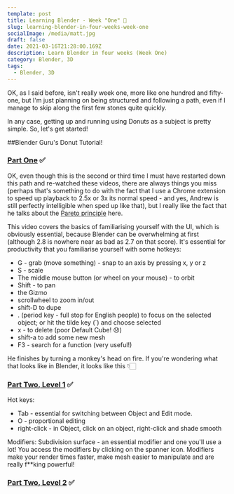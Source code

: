 ```yaml
---
template: post
title: Learning Blender - Week "One" 🍩
slug: learning-blender-in-four-weeks-week-one
socialImage: /media/matt.jpg
draft: false
date: 2021-03-16T21:28:00.169Z
description: Learn Blender in four weeks (Week One)
category: Blender, 3D
tags:
  - Blender, 3D
---
```


OK, as I said before, isn't really week one, more like one hundred and fifty-one, but I'm just planning on being structured and following a path, even if I manage to skip along the first few stones quite quickly.

In any case, getting up and running using Donuts as a subject is pretty simple. So, let's get started!

##Blender Guru's Donut Tutorial!

### [Part One](https://www.youtube.com/watch?v=TPrnSACiTJ4) ✅

OK, even though this is the second or third time I must have restarted down this path and re-watched these videos, there are always things you miss (perhaps that's something to do with the fact that I use a Chrome extension to speed up playback to 2.5x or 3x its normal speed - and yes, Andrew is still perfectly intelligible when sped up like that), but I really like the fact that he talks about the [Pareto principle](https://en.wikipedia.org/wiki/Pareto_principle) here.

This video covers the basics of familiarising yourself with the UI, which is obviously essential, because Blender can be overwhelming at first (although 2.8 is nowhere near as bad as 2.7 on that score). It's essential for productivity that you familiarise yourself with some hotkeys:

- G - grab (move something) - snap to an axis by pressing x, y or z
- S - scale
- The middle mouse button (or wheel on your mouse) - to orbit
- Shift - to pan
- the Gizmo
- scrollwheel to zoom in/out
- shift-D to dupe
- . (period key - full stop for English people) to focus on the selected object; or hit the tilde key (`) and choose selected
- x - to delete (poor Default Cube! 😞)
- shift-a to add some new mesh
- F3 - search for a function (very useful!)

He finishes by turning a monkey's head on fire. If you're wondering what that looks like in Blender, it looks like this 👇🏻

### [Part Two, Level 1](https://www.youtube.com/watch?v=RaT-uG5wgUw) ✅

Hot keys:

- Tab - essential for switching between Object and Edit mode.
- O - proportional editing
- right-click - in Object, click on an object, right-click and shade smooth

Modifiers:
Subdivision surface - an essential modifier and one you'll use a lot! You access the modifiers by clicking on the spanner icon. Modifiers make your render times faster, make mesh easier to manipulate and are really f\*\*king powerful!

### [Part Two, Level 2](https://www.youtube.com/watch?v=R2qjqqfkH6E) ✅
